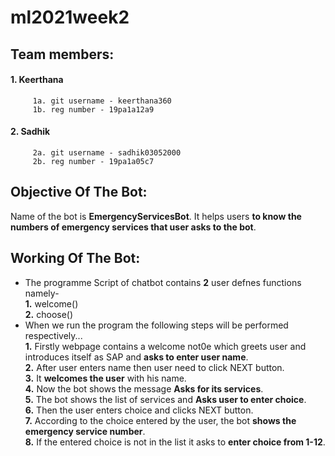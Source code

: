 # ml2021week2
## Team members:<br />
  #### 1. Keerthana<br />
         1a. git username - keerthana360
         1b. reg number - 19pa1a12a9
  #### 2. Sadhik<br />
         2a. git username - sadhik03052000
         2b. reg number - 19pa1a05c7
## Objective Of The Bot:<br />
Name of the bot is **EmergencyServicesBot**. It helps users **to know the numbers of emergency services that user asks to the bot**.<br />
## Working Of The Bot:
* The programme Script of chatbot contains **2** user defnes functions namely-<br />
              **1.** welcome()<br />
              **2.** choose()<br />
* When we run the program the following steps will be performed respectively...<br />
           **1.** Firstly webpage contains a welcome not0e which greets user and introduces itself as SAP and **asks to enter user name**.<br />
           **2.** After user enters name then user need to click NEXT button.<br />
           **3.** It **welcomes the user** with his name.<br />
           **4.** Now the bot shows the message **Asks for its services**.<br />
           **5.** The bot shows the list of services and **Asks user to enter choice**.<br />
           **6.** Then the user enters choice and clicks NEXT button.<br />
           **7.** According to the choice entered by the user, the bot **shows the emergency service number**.<br />
           **8.** If the entered choice is not in the list it asks to **enter choice from 1-12**.<br />
